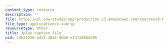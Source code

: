```yaml
---
content_type: resource
description: ''
file: https://ol-ocw-studio-app-production.s3.amazonaws.com/courses/8-821-string-theory-and-holographic-duality-fall-2014/cdb21936ad1338a59bb8e177a80b2e96_k6HCdJ9lKho.srt
file_type: application/x-subrip
resourcetype: Other
title: 3play caption file
uid: cdb21936-ad13-38a5-9bb8-e177a80b2e96
---
```

